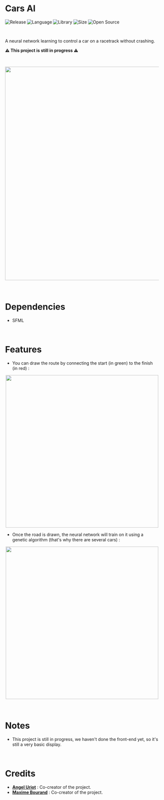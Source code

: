 # Cars AI

![Release](https://img.shields.io/badge/Release-alpha-blueviolet)
![Language](https://img.shields.io/badge/Language-C%2B%2B-0052cf)
![Library](https://img.shields.io/badge/Library-SFML-00cf2c)
![Size](https://img.shields.io/badge/Size-32%20Mo-f12222)
![Open Source](https://badges.frapsoft.com/os/v2/open-source.svg?v=103)

<br/>

A neural network learning to control a car on a racetrack without crashing.

**⚠️ This project is still in progress ⚠️**

<br/>

<p align="center">
	<img src="https://i.imgur.com/aZQa7fH.png" width="700">
</p>

<br/>

# Dependencies

* SFML

<br/>

# Features

* You can draw the route by connecting the start (in green) to the finish (in red) :

<p align="center">
	<img src="https://i.imgur.com/Q3YL9au.png" width="500">
</p>

* Once the road is drawn, the neural network will train on it using a genetic algorithm (that's why there are several cars) :

<p align="center">
	<img src="https://i.imgur.com/ZoZAiqY.png" width="500">
</p>

<br/>

# Notes

* This project is still in progress, we haven't done the front-end yet, so it's still a very basic display.

<br/>

# Credits

* [**Angel Uriot**](https://github.com/angeluriot) : Co-creator of the project.
* [**Maxime Bourand**](https://github.com/mbourand) : Co-creator of the project.

